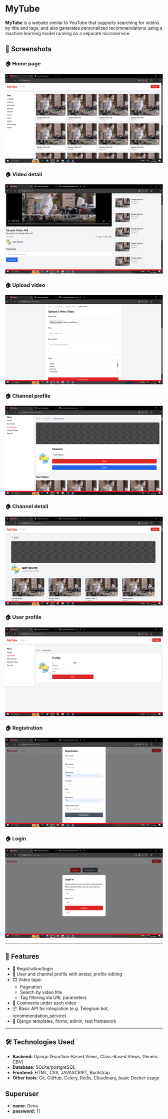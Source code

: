 # MyTube

**MyTube** is a website similar to YouTube that supports searching for videos by title and tags, and also generates personalized recommendations using a machine learning model running on a separate microservice.

## 📸 Screenshots

### 🏠 Home page
![Home Page](https://github.com/dimayasinskyi/my-tube/blob/main/mytube/static/readme/home.png)

### 🏠 Video detail
![Video detail](https://github.com/dimayasinskyi/my-tube/blob/main/mytube/static/readme/video_detail.png)

### 🏠 Upload video
![Upload video](https://github.com/dimayasinskyi/my-tube/blob/main/mytube/static/readme/upload_video.png)

### 🏠 Channel profile
![Channel profile](https://github.com/dimayasinskyi/my-tube/blob/main/mytube/static/readme/channel_profile.png)

### 🏠 Channel detail
![Channel detail](https://github.com/dimayasinskyi/my-tube/blob/main/mytube/static/readme/channel_detail.png)

### 🏠 User profile
![User profile](https://github.com/dimayasinskyi/my-tube/blob/main/mytube/static/readme/user_profile.png)

### 🏠 Registration
![Registration](https://github.com/dimayasinskyi/my-tube/blob/main/mytube/static/readme/registration.png)

### 🏠 Login
![Login](https://github.com/dimayasinskyi/my-tube/blob/main/mytube/static/readme/login.png)

---

## 🚀 Features

- 🔐 Registration/login
- 👤 User and channel profile with avatar, profile editing
- 🎞 Video tape:
  - Pagination
  - Search by video title
  - Tag filtering via URL parameters
- 💬 Comments under each video
- 📦 Basic API for integration (e.g. Telegram bot, recommendation_service)
- 🧩 Django templates, forms, admin, rest framework

---

## 🛠 Technologies Used

- **Backend:** Django (Function-Based Views, Class-Based Views, Generic CBV)
- **Database:** SQLite/postgreSQL
- **Frontend:** HTML, CSS, JAVASCRIPT, Bootstrap
- **Other tools:** Git, GitHub, Celery, Redis, Cloudinary, basic Docker usage

## Superuser
- **name:** Dima
- **password:** 11
